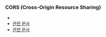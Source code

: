 ### **CORS (Cross-Origin Resource Sharing)**

-
- <a href="https://developer.mozilla.org/en-US/docs/Web/HTTP/CORS">관련 문서</a>
- <a href="https://clelab.io/course/developer-interview/cors%EB%9E%80">관련 문서</a>
